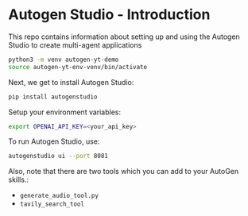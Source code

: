 # Autogen Studio - Introduction
This repo contains information about setting up and using the Autogen Studio to create multi-agent applications

  ```bash
  python3 -m venv autogen-yt-demo
  source autogen-yt-env-venv/bin/activate
  ```

Next, we get to install Autogen Studio:

  ```bash
  pip install autogenstudio
  ```

Setup your environment variables:

  ```bash
  export OPENAI_API_KEY=<your_api_key>
  ```

To run Autogen Studio, use:

  ```bash
  autogenstudio ui --port 8081
  ```

Also, note that there are two tools which you can add to your AutoGen skills.:

- `generate_audio_tool.py`
- `tavily_search_tool`
